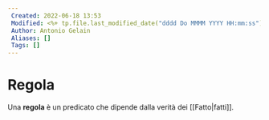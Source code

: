 ```yaml
---
 Created: 2022-06-18 13:53
 Modified: <%+ tp.file.last_modified_date("dddd Do MMMM YYYY HH:mm:ss") %>
 Author: Antonio Gelain
 Aliases: []
 Tags: []
---
```


# Regola
Una **regola** è un predicato che dipende dalla verità dei [[Fatto|fatti]].